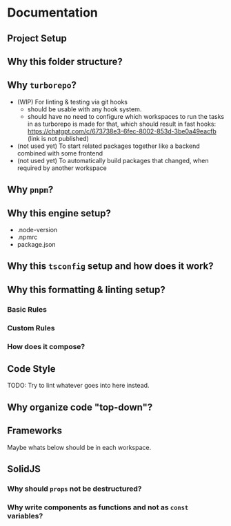 # Documentation

## Project Setup

## Why this folder structure?

## Why `turborepo`?

- (WIP) For linting & testing via git hooks
  - should be usable with any hook system.
  - should have no need to configure which workspaces to run the tasks in as turborepo is made for that, which should result in fast hooks: https://chatgpt.com/c/673738e3-6fec-8002-853d-3be0a49eacfb (link is not published)
- (not used yet) To start related packages together like a backend combined with some frontend
- (not used yet) To automatically build packages that changed, when required by another workspace

## Why `pnpm`?

## Why this engine setup?

- .node-version
- .npmrc
- package.json

## Why this `tsconfig` setup and how does it work?

## Why this formatting & linting setup?

### Basic Rules

### Custom Rules

### How does it compose?

## Code Style

TODO: Try to lint whatever goes into here instead.

## Why organize code "top-down"?

## Frameworks

Maybe whats below should be in each workspace.

## SolidJS

### Why should `props` not be destructured?

### Why write components as functions and not as `const` variables?
